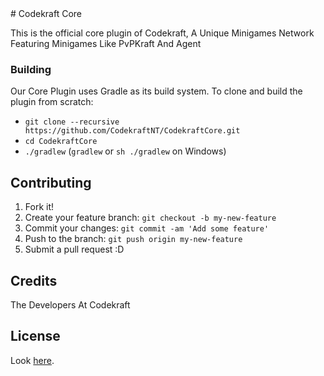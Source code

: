 <content>
# Codekraft Core

This is the official core plugin of Codekraft, A Unique Minigames Network Featuring Minigames Like PvPKraft And Agent


### Building

Our Core Plugin uses Gradle as its build system. To clone and build the plugin from scratch:

- `git clone --recursive https://github.com/CodekraftNT/CodekraftCore.git`
- `cd CodekraftCore`
- `./gradlew` (`gradlew` or `sh ./gradlew` on Windows)

## Contributing

1. Fork it!
2. Create your feature branch: `git checkout -b my-new-feature`
3. Commit your changes: `git commit -am 'Add some feature'`
4. Push to the branch: `git push origin my-new-feature`
5. Submit a pull request :D

## Credits

The Developers At Codekraft

## License

Look [here](doc/LICENSE_FULL).

</content>

